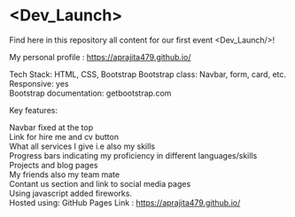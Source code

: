 # <Dev_Launch>
Find here in this repository all content for our first event <Dev_Launch/>!

My personal profile : https://aprajita479.github.io/    

Tech Stack: HTML, CSS, Bootstrap Bootstrap class: Navbar, form, card, etc.   
Responsive: yes   
Bootstrap documentation: getbootstrap.com

Key features:

Navbar fixed at the top    
Link for hire me and cv button      
What all services I give i.e also my skills       
Progress bars indicating my proficiency in different  languages/skills       
Projects and blog pages    
My friends also my team mate    
Contant us section and link to social media pages    
Using javascript added fireworks.         
Hosted using: GitHub Pages Link :  https://aprajita479.github.io/
